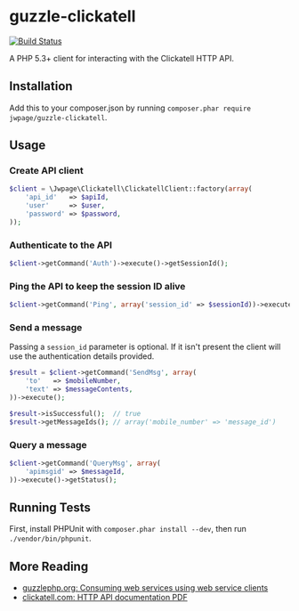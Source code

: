 # guzzle-clickatell 

[![Build Status](https://travis-ci.org/jwpage/guzzle-clickatell.png)](https://travis-ci.org/jwpage/guzzle-clickatell)

A PHP 5.3+ client for interacting with the Clickatell HTTP API.

## Installation

Add this to your composer.json by running 
`composer.phar require jwpage/guzzle-clickatell`.

## Usage

### Create API client

```php
$client = \Jwpage\Clickatell\ClickatellClient::factory(array(
    'api_id'   => $apiId,
    'user'     => $user,
    'password' => $password,
));
```

### Authenticate to the API

```php
$client->getCommand('Auth')->execute()->getSessionId();
```

### Ping the API to keep the session ID alive

```php
$client->getCommand('Ping', array('session_id' => $sessionId))->execute();
```

### Send a message

Passing a `session_id` parameter is optional. If it isn't present the client
will use the authentication details provided.

```php
$result = $client->getCommand('SendMsg', array(
    'to'   => $mobileNumber,
    'text' => $messageContents,
))->execute();

$result->isSuccessful();  // true
$result->getMessageIds(); // array('mobile_number' => 'message_id')
```

### Query a message

```php
$client->getCommand('QueryMsg', array(
    'apimsgid' => $messageId,
))->execute()->getStatus();
```

## Running Tests

First, install PHPUnit with `composer.phar install --dev`, then run 
`./vendor/bin/phpunit`.

## More Reading

* [guzzlephp.org: Consuming web services using web service clients](http://guzzlephp.org/tour/using_services.html)
* [clickatell.com: HTTP API documentation PDF](http://www.clickatell.com/downloads/http/Clickatell_HTTP.pdf)
